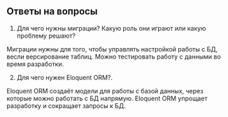 ## Ответы на вопросы

1. Для чего нужны миграции? Какую роль они играют или какую проблему решают?

Миграции нужны для того, чтобы управлять настройкой работы с БД, весли версирование таблиц. Можно тестировать работу с данными во время разработки.


2. Для чего нужен Eloquent ORM?.

Eloquent ORM создаёт модели для работы с базой данных, через которые можно работать с БД напрямую. Eloquent ORM упрощает разработку и сокращает запросы к БД.
